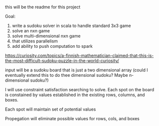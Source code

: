 this will be the readme for this project

Goal: 
1) write a sudoku solver in scala to handle standard 3x3 game
2) solve an nxn game
3) solve multi-dimensional nxn game
4) that utilizes parallelism
5) add ability to push computation to spark

https://curiosity.com/topics/a-finnish-mathematician-claimed-that-this-is-the-most-difficult-sudoku-puzzle-in-the-world-curiosity/

input will be a sudoku board that is just a two dimensional array (could I eventually extend this to do thee dimensional sudoku? Maybe n-dimensional sudoku?)

I will use constraint satisfaction searching to solve. Each spot on the board is constained by values established in the existing rows, columns, and boxes.

Each spot will maintain set of potential values

Propegation will eliminate possible values for rows, cols, and boxes




